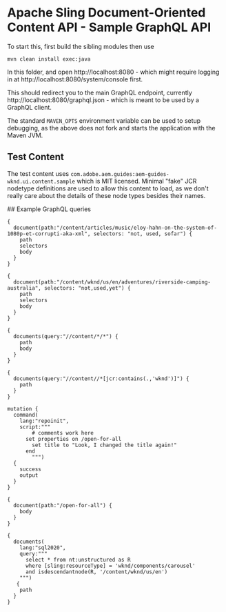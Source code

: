 # Apache Sling Document-Oriented Content API - Sample GraphQL API

To start this, first build the sibling modules then use

    mvn clean install exec:java

In this folder, and open http://localhost:8080 - which might require logging in
at http://localhost:8080/system/console first.

This should redirect you to the main GraphQL endpoint, currently 
http://localhost:8080/graphql.json - which is meant to be used by a GraphQL client.

The standard `MAVEN_OPTS` environment variable can be used to setup
debugging, as the above does not fork and starts the application with
the Maven JVM.

## Test Content

The test content uses `com.adobe.aem.guides:aem-guides-wknd.ui.content.sample` which is MIT
licensed. Minimal "fake" JCR nodetype definitions are used to allow this content to load, as
we don't really care about the details of these node types besides their names.

## Example GraphQL queries

    { 
      document(path:"/content/articles/music/eloy-hahn-on-the-system-of-1080p-et-corrupti-aka-xml", selectors: "not, used, sofar") {
      	path
        selectors
        body
      }
    }
    
    {
      document(path:"/content/wknd/us/en/adventures/riverside-camping-australia", selectors: "not,used,yet") {
      	path
        selectors
        body
      }
    }

    {
      documents(query:"//content/*/*") {
        path
        body
      }
    }

    {
      documents(query:"//content//*[jcr:contains(.,'wknd')]") {
        path
      }
    }

    mutation {
      command(
        lang:"repoinit",
        script:"""
    	    # comments work here
          set properties on /open-for-all
            set title to "Look, I changed the title again!"
          end
    	    """) 
      {
        success
        output
      }
    }

    {
      document(path:"/open-for-all") {
        body
      }
    }

    {
      documents(
        lang:"sql2020",
        query:"""
          select * from nt:unstructured as R
          where [sling:resourceType] = 'wknd/components/carousel'
          and isdescendantnode(R, '/content/wknd/us/en')
        """) 
       {
        path
      }
    }